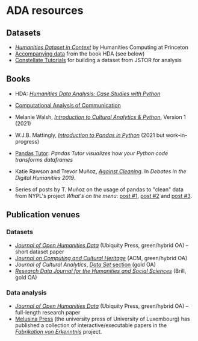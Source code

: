 # ADA resources 

## Datasets
- *[Humanities Dataset in Context](https://hc3.princeton.edu/humanities-datasets)* by Humanities Computing at Princeton
- [Accompanying data](https://doi.org/10.5281/zenodo.3560761) from the book HDA (see below)
- [Constellate Tutorials](https://constellate.org/tutorials) for building a dataset from JSTOR for analysis

## Books
- HDA: [*Humanities Data Analysis: Case Studies with Python*](https://www.humanitiesdataanalysis.org/)
- [Computational Analysis of Communication](https://www.wiley.com/en-us/Computational+Analysis+of+Communication-p-9781119680284)
- Melanie Walsh,  [*Introduction to Cultural Analytics & Python*](https://doi.org/10.5281/zenodo.4411250), Version 1 (2021)
- W.J.B. Mattingly, [*Introduction to Pandas in Python*](https://pandas.pythonhumanities.com/intro.html) (2021 but work-in-progress)

- [Pandas Tutor](https://pandastutor.com/): *Pandas Tutor visualizes how your Python code transforms dataframes*
- Katie Rawson and Trevor Muñoz, [*Against Cleaning*](https://dhdebates.gc.cuny.edu/read/untitled-f2acf72c-a469-49d8-be35-67f9ac1e3a60/section/07154de9-4903-428e-9c61-7a92a6f22e51). In *Debates in the Digital Humanities 2019*.
- Series of posts by T. Muñoz on the usage of pandas to "clean" data from NYPL's project *What's on the menu*: [post #1](http://www.trevormunoz.com/notebook/2013/08/08/what-is-on-the-menu-more-work-with-nypl-open-data-part-one.html), [post #2](http://www.trevormunoz.com/notebook/2013/08/19/refining-the-problem-more-work-with-nypl-open-data-part-two.html) and [post #3](https://trevormunoz.com/archive/posts/2014-01-10-borrowing-data-science-tools-more-work-with-nypl-open-data-part-three/). 

## Publication venues

### Datasets

- [*Journal of Open Humanities Data*](https://openhumanitiesdata.metajnl.com/) (Ubiquity Press, green/hybrid OA) – short dataset paper
- [*Journal on Computing and Cultural Heritage*](https://dl.acm.org/journal/jocch) (ACM, green/hybrid OA)
- *Journal of Cultural Analytics*, [*Data Set* section](https://culturalanalytics.org/section/1579-data-set) (gold OA)
- [*Research Data Journal for the Humanities and Social Sciences*](https://brill.com/view/journals/rdj/rdj-overview.xml) (Brill, gold OA)

### Data analysis

- [*Journal of Open Humanities Data*](https://openhumanitiesdata.metajnl.com/) (Ubiquity Press, green/hybrid OA) – full-length research paper
- [Melusina Press](https://www.melusinapress.lu/) (the university press of University of Luxembourg) has published a collection of interactive/executable papers in the [*Fabrikation von Erkenntnis*](https://www.melusinapress.lu/projects/fabrikation-von-erkenntnis) project.